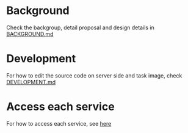 # Background
Check the backgroup, detail proposal and design details in [BACKGROUND.md](./BACKGROUND.md)

# Development
For how to edit the source code on server side and task image, check [DEVELOPMENT.md](./DEVELOPMENT.md)

# Access each service
For how to access each service, see [here](../servers/README.md)